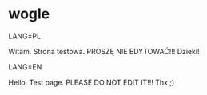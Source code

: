 # wogle
LANG=PL

Witam.
Strona testowa. PROSZĘ NIE EDYTOWAĆ!!! Dzieki!


LANG=EN

Hello.
Test page. PLEASE DO NOT EDIT IT!!! Thx ;)
